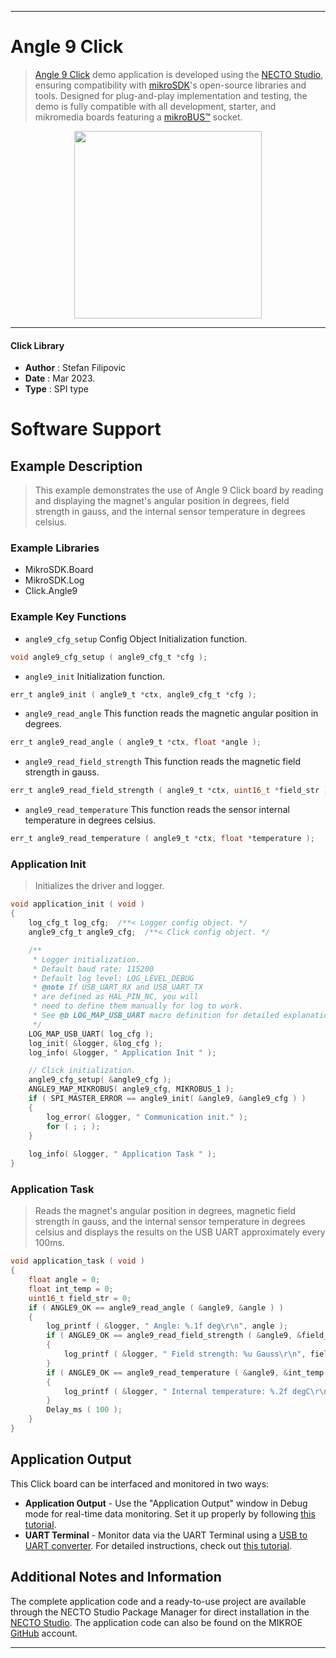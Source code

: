 
---
# Angle 9 Click

> [Angle 9 Click](https://www.mikroe.com/?pid_product=MIKROE-5576) demo application is developed using
the [NECTO Studio](https://www.mikroe.com/necto), ensuring compatibility with [mikroSDK](https://www.mikroe.com/mikrosdk)'s
open-source libraries and tools. Designed for plug-and-play implementation and testing, the demo is fully compatible with
all development, starter, and mikromedia boards featuring a [mikroBUS&trade;](https://www.mikroe.com/mikrobus) socket.

<p align="center">
  <img src="https://www.mikroe.com/?pid_product=MIKROE-5576&image=1" height=300px>
</p>

---

#### Click Library

- **Author**        : Stefan Filipovic
- **Date**          : Mar 2023.
- **Type**          : SPI type

# Software Support

## Example Description

> This example demonstrates the use of Angle 9 Click board by reading and displaying
the magnet's angular position in degrees, field strength in gauss, and the internal
sensor temperature in degrees celsius.

### Example Libraries

- MikroSDK.Board
- MikroSDK.Log
- Click.Angle9

### Example Key Functions

- `angle9_cfg_setup` Config Object Initialization function.
```c
void angle9_cfg_setup ( angle9_cfg_t *cfg );
```

- `angle9_init` Initialization function.
```c
err_t angle9_init ( angle9_t *ctx, angle9_cfg_t *cfg );
```

- `angle9_read_angle` This function reads the magnetic angular position in degrees.
```c
err_t angle9_read_angle ( angle9_t *ctx, float *angle );
```

- `angle9_read_field_strength` This function reads the magnetic field strength in gauss.
```c
err_t angle9_read_field_strength ( angle9_t *ctx, uint16_t *field_str );
```

- `angle9_read_temperature` This function reads the sensor internal temperature in degrees celsius.
```c
err_t angle9_read_temperature ( angle9_t *ctx, float *temperature );
```

### Application Init

> Initializes the driver and logger.

```c
void application_init ( void )
{
    log_cfg_t log_cfg;  /**< Logger config object. */
    angle9_cfg_t angle9_cfg;  /**< Click config object. */

    /** 
     * Logger initialization.
     * Default baud rate: 115200
     * Default log level: LOG_LEVEL_DEBUG
     * @note If USB_UART_RX and USB_UART_TX 
     * are defined as HAL_PIN_NC, you will 
     * need to define them manually for log to work. 
     * See @b LOG_MAP_USB_UART macro definition for detailed explanation.
     */
    LOG_MAP_USB_UART( log_cfg );
    log_init( &logger, &log_cfg );
    log_info( &logger, " Application Init " );

    // Click initialization.
    angle9_cfg_setup( &angle9_cfg );
    ANGLE9_MAP_MIKROBUS( angle9_cfg, MIKROBUS_1 );
    if ( SPI_MASTER_ERROR == angle9_init( &angle9, &angle9_cfg ) )
    {
        log_error( &logger, " Communication init." );
        for ( ; ; );
    }
    
    log_info( &logger, " Application Task " );
}
```

### Application Task

> Reads the magnet's angular position in degrees, magnetic field strength in gauss,
and the internal sensor temperature in degrees celsius and displays the results
on the USB UART approximately every 100ms.

```c
void application_task ( void )
{
    float angle = 0;
    float int_temp = 0;
    uint16_t field_str = 0;
    if ( ANGLE9_OK == angle9_read_angle ( &angle9, &angle ) )
    {
        log_printf ( &logger, " Angle: %.1f deg\r\n", angle );
        if ( ANGLE9_OK == angle9_read_field_strength ( &angle9, &field_str ) )
        {
            log_printf ( &logger, " Field strength: %u Gauss\r\n", field_str );
        }
        if ( ANGLE9_OK == angle9_read_temperature ( &angle9, &int_temp ) )
        {
            log_printf ( &logger, " Internal temperature: %.2f degC\r\n\n", int_temp );
        }
        Delay_ms ( 100 );
    }
}
```

## Application Output

This Click board can be interfaced and monitored in two ways:
- **Application Output** - Use the "Application Output" window in Debug mode for real-time data monitoring.
Set it up properly by following [this tutorial](https://www.youtube.com/watch?v=ta5yyk1Woy4).
- **UART Terminal** - Monitor data via the UART Terminal using
a [USB to UART converter](https://www.mikroe.com/click/interface/usb?interface*=uart,uart). For detailed instructions,
check out [this tutorial](https://help.mikroe.com/necto/v2/Getting%20Started/Tools/UARTTerminalTool).

## Additional Notes and Information

The complete application code and a ready-to-use project are available through the NECTO Studio Package Manager for 
direct installation in the [NECTO Studio](https://www.mikroe.com/necto). The application code can also be found on
the MIKROE [GitHub](https://github.com/MikroElektronika/mikrosdk_click_v2) account.

---
